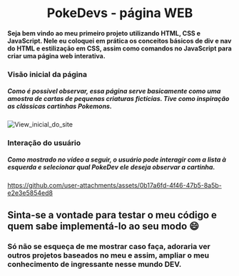 <h1 align="center"> PokeDevs - página WEB </h1>

<h4> Seja bem vindo ao meu primeiro projeto utilizando HTML, CSS e JavaScript. Nele eu coloquei em prática os conceitos básicos de div e nav do HTML e estilização em CSS, assim como comandos no JavaScript para criar uma página web interativa. </h4>

<h3>Visão inicial da página</h3>
<h5>Como é possivel observar, essa página serve basicamente como uma amostra de cartas de pequenas criaturas fictícias. Tive como inspiração as clássicas cartinhas Pokemons.</h5> 

![View_inicial_do_site](https://github.com/user-attachments/assets/407f65eb-a5a2-4976-a8d4-e2d085550e01)

<h3>Interação do usuário</h3>
<h5>Como mostrado no vídeo a seguir, o usuário pode interagir com a lista à esquerda e selecionar qual PokeDev ele deseja observar a cartinha.</h5>

https://github.com/user-attachments/assets/0b17a6fd-4f46-47b5-8a5b-e2e3e5854ed8

<h2>Sinta-se a vontade para testar o meu código e quem sabe implementá-lo ao seu modo 😄
</h2>
<h3>Só não se esqueça de me mostrar caso faça, adoraria ver outros projetos baseados no meu e assim, ampliar o meu conhecimento de ingressante nesse mundo DEV.</h3>
